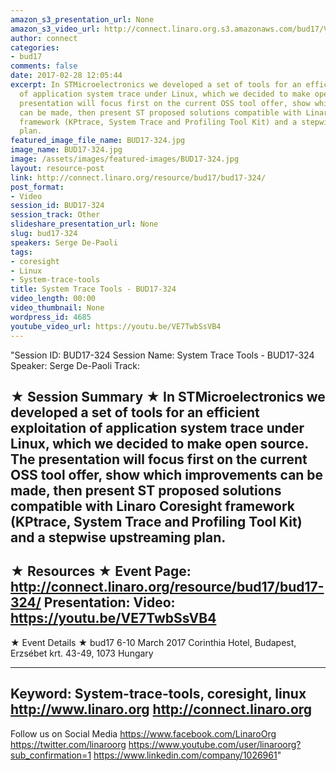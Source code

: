 ```yaml
---
amazon_s3_presentation_url: None
amazon_s3_video_url: http://connect.linaro.org.s3.amazonaws.com/bud17/Videos/Wednesday/Bud17-324%20System%20Trace%20Tools.mp4http://connect.linaro.org.s3.amazonaws.com/bud17/Videos/Wednesday/Bud17-324%20System%20Trace%20Tools.mp4
author: connect
categories:
- bud17
comments: false
date: 2017-02-28 12:05:44
excerpt: In STMicroelectronics we developed a set of tools for an efficient exploitation
  of application system trace under Linux, which we decided to make open source. The
  presentation will focus first on the current OSS tool offer, show which improvements
  can be made, then present ST proposed solutions compatible with Linaro Coresight
  framework (KPtrace, System Trace and Profiling Tool Kit) and a stepwise upstreaming
  plan.
featured_image_file_name: BUD17-324.jpg
image_name: BUD17-324.jpg
image: /assets/images/featured-images/BUD17-324.jpg
layout: resource-post
link: http://connect.linaro.org/resource/bud17/bud17-324/
post_format:
- Video
session_id: BUD17-324
session_track: Other
slideshare_presentation_url: None
slug: bud17-324
speakers: Serge De-Paoli
tags:
- coresight
- Linux
- System-trace-tools
title: System Trace Tools - BUD17-324
video_length: 00:00
video_thumbnail: None
wordpress_id: 4685
youtube_video_url: https://youtu.be/VE7TwbSsVB4
---
```


"Session ID: BUD17-324
Session Name: System Trace Tools - BUD17-324
Speaker: Serge De-Paoli
Track:


★ Session Summary ★
In STMicroelectronics we developed a set of tools for an efficient exploitation of application system trace under Linux, which we decided to make open source. The presentation will focus first on the current OSS tool offer, show which improvements can be made, then present ST proposed solutions compatible with Linaro Coresight framework (KPtrace, System Trace and Profiling Tool Kit) and a stepwise upstreaming plan.
---------------------------------------------------
★ Resources ★
Event Page: http://connect.linaro.org/resource/bud17/bud17-324/
Presentation:
Video: https://youtu.be/VE7TwbSsVB4
 ---------------------------------------------------

★ Event Details ★
bud17
6-10 March 2017
Corinthia Hotel, Budapest,
Erzsébet krt. 43-49,
1073 Hungary

---------------------------------------------------
Keyword: System-trace-tools, coresight, linux
http://www.linaro.org
http://connect.linaro.org
---------------------------------------------------
Follow us on Social Media
https://www.facebook.com/LinaroOrg
https://twitter.com/linaroorg
https://www.youtube.com/user/linaroorg?sub_confirmation=1
https://www.linkedin.com/company/1026961"
